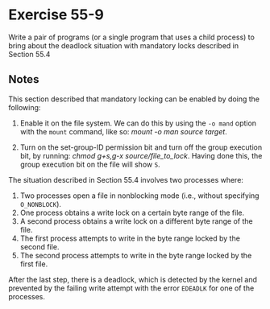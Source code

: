 # Exercise 55-9

Write a pair of programs (or a single program that uses a child process) to bring about
the deadlock situation with mandatory locks described in Section 55.4

## Notes

This section described that mandatory locking can be enabled by doing the following:

1. Enable it on the file system. We can do this by using the `-o mand` option 
with the `mount` command, like so: *mount -o man source target*.

2. Turn on the set-group-ID permission bit and turn off the group execution bit,
by running: *chmod g+s,g-x source/file_to_lock*. Having done this, the group
execution bit on the file will show `S`.

The situation described in Section 55.4 involves two processes where:

1. Two processes open a file in nonblocking mode (i.e., without specifying `O_NONBLOCK`).
2. One process obtains a write lock on a certain byte range of the file.
3. A second process obtains a write lock on a different byte range of the file.
4. The first process attempts to write in the byte range locked by the second file.
5. The second process attempts to write in the byte range locked by the first file.

After the last step, there is a deadlock, which is detected by the kernel and prevented
by the failing write attempt with the error `EDEADLK` for one of the processes.
